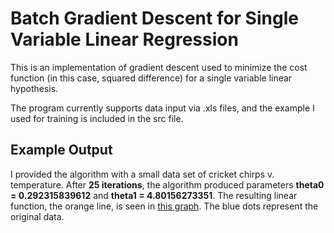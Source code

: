 # Batch Gradient Descent for Single Variable Linear Regression
This is an implementation of gradient descent used to minimize the cost
function (in this case, squared difference) for a single variable linear
hypothesis.

The program currently supports data input via .xls files, and the example I used
for training is included in the src file.

## Example Output
I provided the algorithm with a small data set of cricket chirps v. temperature.
After **25 iterations**, the algorithm produced parameters **theta0 = 0.292315839612**
and **theta1 = 4.80156273351**. The resulting linear function, the orange line, is seen in [this graph](https://github.com/jacobhillman1/Batch-Gradient-Descent/blob/master/Figure_1.png). The blue dots represent the original data.
